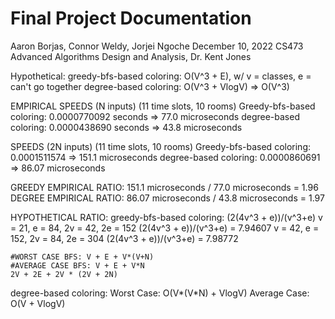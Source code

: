 # Final Project Documentation
Aaron Borjas, Connor Weldy, Jorjei Ngoche
December 10, 2022
CS473 Advanced Algorithms Design and Analysis, Dr. Kent Jones

Hypothetical:
greedy-bfs-based coloring: O(V^3 + E), w/ v = classes, e = can't go together
degree-based coloring: O(V^3 + VlogV) => O(V^3)

EMPIRICAL SPEEDS (N inputs) (11 time slots, 10 rooms)
Greedy-bfs-based coloring: 0.0000770092 seconds => 77.0 microseconds
degree-based coloring: 0.0000438690 seconds => 43.8 microseconds

SPEEDS (2N inputs) (11 time slots, 10 rooms)
Greedy-bfs-based coloring: 0.0001511574 => 151.1 microseconds
degree-based coloring: 0.0000860691 => 86.07 microseconds

GREEDY EMPIRICAL RATIO:
151.1 microseconds / 77.0 microseconds = 1.96
DEGREE EMPIRICAL RATIO:
86.07 microseconds / 43.8 microseconds = 1.97


HYPOTHETICAL RATIO: 
greedy-bfs-based coloring: (2(4v^3 + e))/(v^3+e)
v = 21, e = 84, 2v = 42, 2e = 152 (2(4v^3 + e))/(v^3+e) = 7.94607
v = 42, e = 152, 2v = 84, 2e = 304 (2(4v^3 + e))/(v^3+e) = 7.98772

    #WORST CASE BFS: V + E + V*(V+N)
    #AVERAGE CASE BFS: V + E + V*N
    2V + 2E + 2V * (2V + 2N)
    

degree-based coloring:
    Worst Case: O(V*(V*N) + VlogV)
    Average Case: O(V + VlogV)
